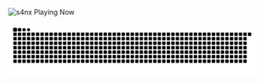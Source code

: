<p align="left">
   <img src="https://readme-spotify-status-rho.vercel.app/api/run-spotify-status.py" alt="s4nx Playing Now" width="500" />
<p align="left">

<a href="https://youtu.be/ASB0b2eCVn0" target="_blank"><img src="https://github.com/Rdimo/Rdimo/blob/output/github-contribution-grid-snake.svg" alt="sneke"></a>
